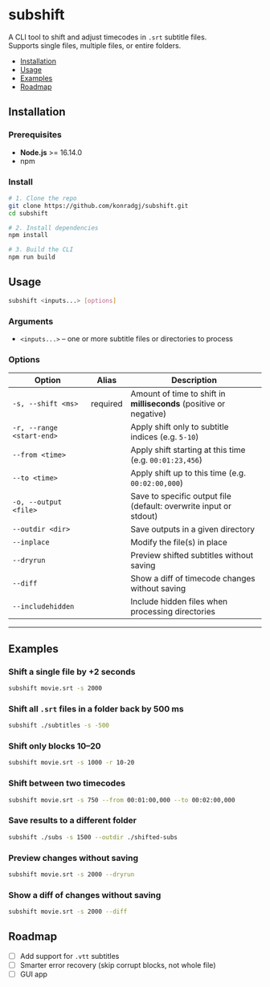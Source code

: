 # subshift  
A CLI tool to shift and adjust timecodes in `.srt` subtitle files.  
Supports single files, multiple files, or entire folders.  

- [Installation](#installation)
- [Usage](#usage)
- [Examples](#examples)
- [Roadmap](#roadmap)

## Installation  

### Prerequisites 
- **Node.js** >= 16.14.0
- npm  

### Install
```bash
# 1. Clone the repo
git clone https://github.com/konradgj/subshift.git
cd subshift

# 2. Install dependencies
npm install

# 3. Build the CLI
npm run build
```


## Usage  

```bash
subshift <inputs...> [options]
```

### Arguments  
- `<inputs...>` – one or more subtitle files or directories to process  

### Options  

| Option | Alias | Description |
|--------|-------|-------------|
| `-s, --shift <ms>` | required | Amount of time to shift in **milliseconds** (positive or negative) |
| `-r, --range <start-end>` |  | Apply shift only to subtitle indices (e.g. `5-10`) |
| `--from <time>` |  | Apply shift starting at this time (e.g. `00:01:23,456`) |
| `--to <time>` |  | Apply shift up to this time (e.g. `00:02:00,000`) |
| `-o, --output <file>` |  | Save to specific output file (default: overwrite input or stdout) |
| `--outdir <dir>` |  | Save outputs in a given directory |
| `--inplace` |  | Modify the file(s) in place |
| `--dryrun` |  | Preview shifted subtitles without saving |
| `--diff` |  | Show a diff of timecode changes without saving |
| `--includehidden` |  | Include hidden files when processing directories |

---

## Examples  

### Shift a single file by +2 seconds  
```bash
subshift movie.srt -s 2000
```

### Shift all `.srt` files in a folder back by 500 ms  
```bash
subshift ./subtitles -s -500
```

### Shift only blocks 10–20  
```bash
subshift movie.srt -s 1000 -r 10-20
```

### Shift between two timecodes  
```bash
subshift movie.srt -s 750 --from 00:01:00,000 --to 00:02:00,000
```

### Save results to a different folder  
```bash
subshift ./subs -s 1500 --outdir ./shifted-subs
```

### Preview changes without saving  
```bash
subshift movie.srt -s 2000 --dryrun
```

### Show a diff of changes without saving 
```bash
subshift movie.srt -s 2000 --diff
```


## Roadmap  
- [ ] Add support for `.vtt` subtitles  
- [ ] Smarter error recovery (skip corrupt blocks, not whole file)  
- [ ] GUI app  
